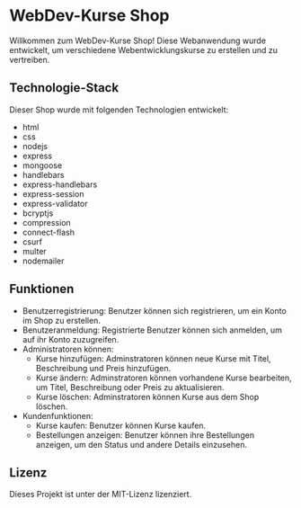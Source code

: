 # WebDev-Kurse Shop

Willkommen zum WebDev-Kurse Shop! Diese Webanwendung wurde entwickelt, um verschiedene Webentwicklungskurse zu erstellen und zu vertreiben.

## Technologie-Stack

Dieser Shop wurde mit folgenden Technologien entwickelt:

- html
- css
- nodejs
- express
- mongoose
- handlebars
- express-handlebars
- express-session
- express-validator
- bcryptjs
- compression
- connect-flash
- csurf
- multer
- nodemailer

## Funktionen

- Benutzerregistrierung: Benutzer können sich registrieren, um ein Konto im Shop zu erstellen.
- Benutzeranmeldung: Registrierte Benutzer können sich anmelden, um auf ihr Konto zuzugreifen.
- Administratoren können:
  - Kurse hinzufügen: Adminstratoren können neue Kurse mit Titel, Beschreibung und Preis hinzufügen.
  - Kurse ändern: Adminstratoren können vorhandene Kurse bearbeiten, um Titel, Beschreibung oder Preis zu aktualisieren.
  - Kurse löschen: Adminstratoren können Kurse aus dem Shop löschen.
- Kundenfunktionen:
  - Kurse kaufen: Benutzer können Kurse kaufen.
  - Bestellungen anzeigen: Benutzer können ihre Bestellungen anzeigen, um den Status und andere Details einzusehen.

## Lizenz

Dieses Projekt ist unter der MIT-Lizenz lizenziert.
